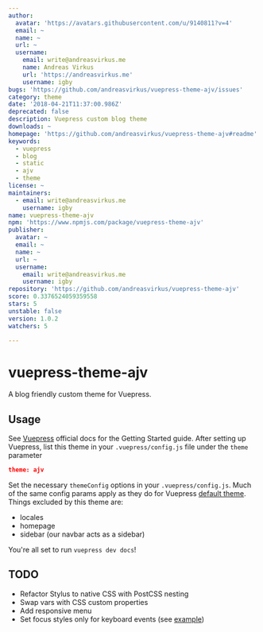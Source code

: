 ```yaml
---
author:
  avatar: 'https://avatars.githubusercontent.com/u/9140811?v=4'
  email: ~
  name: ~
  url: ~
  username:
    email: write@andreasvirkus.me
    name: Andreas Virkus
    url: 'https://andreasvirkus.me'
    username: igby
bugs: 'https://github.com/andreasvirkus/vuepress-theme-ajv/issues'
category: theme
date: '2018-04-21T11:37:00.986Z'
deprecated: false
description: Vuepress custom blog theme
downloads: ~
homepage: 'https://github.com/andreasvirkus/vuepress-theme-ajv#readme'
keywords:
  - vuepress
  - blog
  - static
  - ajv
  - theme
license: ~
maintainers:
  - email: write@andreasvirkus.me
    username: igby
name: vuepress-theme-ajv
npm: 'https://www.npmjs.com/package/vuepress-theme-ajv'
publisher:
  avatar: ~
  email: ~
  name: ~
  url: ~
  username:
    email: write@andreasvirkus.me
    username: igby
repository: 'https://github.com/andreasvirkus/vuepress-theme-ajv'
score: 0.3376524059359558
stars: 5
unstable: false
version: 1.0.2
watchers: 5

---
```


# vuepress-theme-ajv

A blog friendly custom theme for Vuepress.

## Usage

See [Vuepress](https://vuepress.vuejs.org/guide/getting-started.html) official docs for the Getting Started guide.
After setting up Vuepress, list this theme in your `.vuepress/config.js` file under the `theme` parameter

```json
theme: ajv
```

Set the necessary `themeConfig` options in your `.vuepress/config.js`. Much of the same config params apply
as they do for Vuepress [default theme](https://vuepress.vuejs.org/default-theme-config/). Things excluded by this theme are:
- locales
- homepage
- sidebar (our navbar acts as a sidebar)

You're all set to run `vuepress dev docs`!

## TODO
- Refactor Stylus to native CSS with PostCSS nesting
- Swap vars with CSS custom properties
- Add responsive menu
- Set focus styles only for keyboard events (see [example](https://codepen.io/ajv/pen/dMRwyQ))